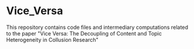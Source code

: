 # Vice_Versa
This repository contains code files and intermediary computations related to the paper "Vice Versa: The Decoupling of Content and Topic Heterogeneity in Collusion Research"
